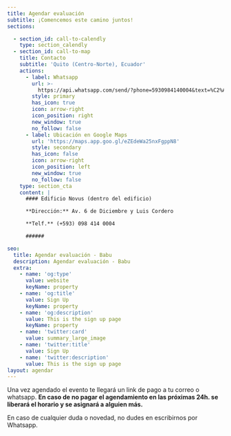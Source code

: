 ```yaml
---
title: Agendar evaluación
subtitle: ¡Comencemos este camino juntos!
sections:

  - section_id: call-to-calendly
    type: section_calendly
  - section_id: call-to-map
    title: Contacto
    subtitle: 'Quito (Centro-Norte), Ecuador'
    actions:
      - label: Whatsapp
        url: >-
          https://api.whatsapp.com/send/?phone=5930984140004&text=%C2%A1Hola+Babu!,+%20quisiera+contratar+uno+de+sus+servicios&app_absent=0
        style: primary
        has_icon: true
        icon: arrow-right
        icon_position: right
        new_window: true
        no_follow: false
      - label: Ubicación en Google Maps
        url: 'https://maps.app.goo.gl/eZEdeWa25nxFgppN8'
        style: secondary
        has_icon: false
        icon: arrow-right
        icon_position: left
        new_window: true
        no_follow: false
    type: section_cta
    content: |
      #### Edificio Novus (dentro del edificio)

      **Dirección:** Av. 6 de Diciembre y Luis Cordero

      **Telf.** (+593) 098 414 0004

      ######       

seo:
  title: Agendar evaluación - Babu
  description: Agendar evaluación - Babu
  extra:
    - name: 'og:type'
      value: website
      keyName: property
    - name: 'og:title'
      value: Sign Up
      keyName: property
    - name: 'og:description'
      value: This is the sign up page
      keyName: property
    - name: 'twitter:card'
      value: summary_large_image
    - name: 'twitter:title'
      value: Sign Up
    - name: 'twitter:description'
      value: This is the sign up page
layout: agendar
---
```


Una vez agendado el evento te llegará un link de pago a tu correo o whatsapp. **En caso de no pagar el agendamiento en las próximas 24h. se liberará el horario y se asignará a alguien más.**

En caso de cualquier duda o novedad, no dudes en escribirnos por Whatsapp.